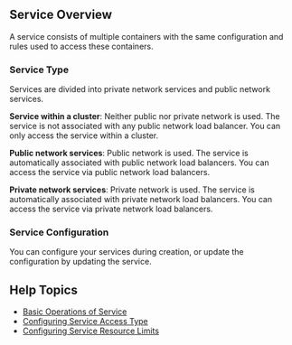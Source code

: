 ## Service Overview
A service consists of multiple containers with the same configuration and rules used to access these containers.

### Service Type
Services are divided into private network services and public network services.

**Service within a cluster**: Neither public nor private network is used. The service is not associated with any public network load balancer. You can only access the service within a cluster.

**Public network services**: Public network is used. The service is automatically associated with public network load balancers. You can access the service via public network load balancers.

**Private network services**: Private network is used. The service is automatically associated with private network load balancers. You can access the service via private network load balancers.

### Service Configuration
You can configure your services during creation, or update the configuration by updating the service.

## Help Topics

- [Basic Operations of Service](https://intl.cloud.tencent.com/document/product/457/9096)
- [Configuring Service Access Type](https://intl.cloud.tencent.com/document/product/457/9098)
- [Configuring Service Resource Limits](https://intl.cloud.tencent.com/document/product/457/9099)
